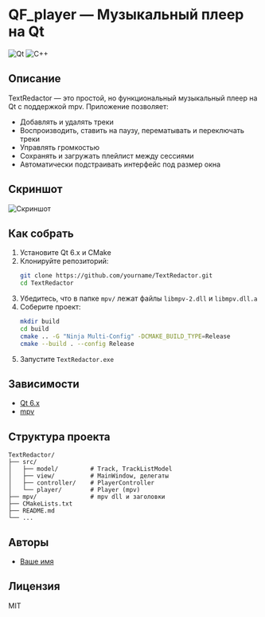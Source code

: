 # QF_player — Музыкальный плеер на Qt

![Qt](https://img.shields.io/badge/Qt-6.x-green)
![C++](https://img.shields.io/badge/C%2B%2B-17-blue)

## Описание

TextRedactor — это простой, но функциональный музыкальный плеер на Qt с поддержкой mpv. Приложение позволяет:
- Добавлять и удалять треки
- Воспроизводить, ставить на паузу, перематывать и переключать треки
- Управлять громкостью
- Сохранять и загружать плейлист между сессиями
- Автоматически подстраивать интерфейс под размер окна

## Скриншот
![Скриншот](![image](https://github.com/user-attachments/assets/d4934e01-f8f6-4576-bd9a-130eba39b1db)
)

## Как собрать

1. Установите Qt 6.x и CMake
2. Клонируйте репозиторий:
   ```bash
   git clone https://github.com/yourname/TextRedactor.git
   cd TextRedactor
   ```
3. Убедитесь, что в папке `mpv/` лежат файлы `libmpv-2.dll` и `libmpv.dll.a`
4. Соберите проект:
   ```bash
   mkdir build
   cd build
   cmake .. -G "Ninja Multi-Config" -DCMAKE_BUILD_TYPE=Release
   cmake --build . --config Release
   ```
5. Запустите `TextRedactor.exe`

## Зависимости
- [Qt 6.x](https://www.qt.io/download)
- [mpv](https://mpv.io/)

## Структура проекта
```
TextRedactor/
├── src/
│   ├── model/         # Track, TrackListModel
│   ├── view/          # MainWindow, делегаты
│   ├── controller/    # PlayerController
│   └── player/        # Player (mpv)
├── mpv/               # mpv dll и заголовки
├── CMakeLists.txt
├── README.md
└── ...
```

## Авторы
- [Ваше имя](https://github.com/yourname)

## Лицензия
MIT
